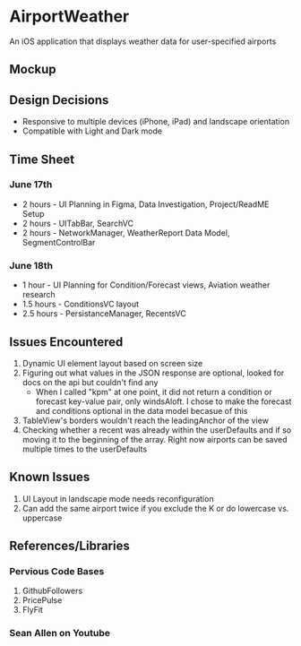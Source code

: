 # AirportWeather
An iOS application that displays weather data for user-specified airports

## Mockup

## Design Decisions
- Responsive to multiple devices (iPhone, iPad) and landscape orientation
- Compatible with Light and Dark mode

## Time Sheet
### June 17th 
  - 2 hours - UI Planning in Figma, Data Investigation, Project/ReadME Setup
  - 2 hours - UITabBar, SearchVC
  - 2 hours - NetworkManager, WeatherReport Data Model, SegmentControlBar
### June 18th 
  - 1 hour - UI Planning for Condition/Forecast views, Aviation weather research
  - 1.5 hours - ConditionsVC layout
  - 2.5 hours - PersistanceManager, RecentsVC

## Issues Encountered
1. Dynamic UI element layout based on screen size
2. Figuring out what values in the JSON response are optional, looked for docs on the api but couldn't find any
     - When I called "kpm" at one point, it did not return a condition or forecast key-value pair, only windsAloft. I chose to make the forecast and conditions optional in the data model becasue of this
3. TableView's borders wouldn't reach the leadingAnchor of the view
4. Checking whether a recent was already within the userDefaults and if so moving it to the beginning of the array. Right now airports can be saved multiple times to the userDefaults

## Known Issues
1. UI Layout in landscape mode needs reconfiguration
2. Can add the same airport twice if you exclude the K or do lowercase vs. uppercase

## References/Libraries
### Pervious Code Bases
1. GithubFollowers
2. PricePulse
3. FlyFit
### Sean Allen on Youtube
